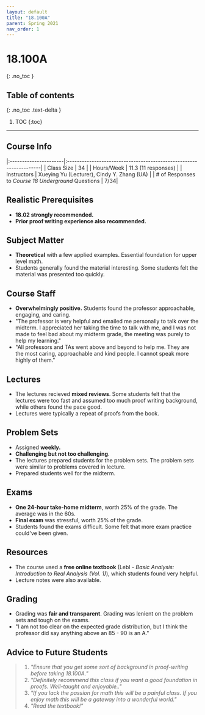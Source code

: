 ```yaml
---
layout: default
title: "18.100A"
parent: Spring 2021
nav_order: 1
---
```


# 18.100A
{: .no_toc }

## Table of contents
{: .no_toc .text-delta }

1. TOC
{:toc}

---

## Course Info

|:----------------------|:-------------------------------------------------------------------|
| Class Size | 34 |
| Hours/Week | 11.3 (11 responses) |
| Instructors | Xueying Yu (Lecturer), Cindy Y. Zhang (UA) |
| # of Responses to _Course 18 Underground_ Questions | 7/34|

## Realistic Prerequisites

- **18.02 strongly recommended.**
- **Prior proof writing experience also recommended.**

## Subject Matter

- **Theoretical** with a few applied examples. Essential foundation for upper level math.
- Students generally found the material interesting. Some students felt the material was presented too quickly.

## Course Staff

- **Overwhelmingly positive.** Students found the professor approachable, engaging, and caring.
- "The professor is very helpful and emailed me personally to talk over the midterm. I appreciated her taking the time to talk with me, and I was not made to feel bad about my midterm grade, the meeting was purely to help my learning."
- "All professors and TAs went above and beyond to help me. They are the most caring, approachable and kind people. I cannot speak more highly of them."

## Lectures

- The lectures recieved **mixed reviews**. Some students felt that the lectures were too fast and assumed too much proof writing background, while others found the pace good.
- Lectures were typically a repeat of proofs from the book.

## Problem Sets

- Assigned **weekly.**
- **Challenging but not too challenging**.
- The lectures prepared students for the problem sets. The problem sets were similar to problems covered in lecture.
- Prepared students well for the midterm.

## Exams

- **One 24-hour take-home midterm**, worth 25% of the grade. The average was in the 60s.
- **Final exam** was stressful, worth 25% of the grade.
- Students found the exams difficult. Some felt that more exam practice could've been given.

## Resources

- The course used a **free online textbook** (Lebl - _Basic Analysis: Introduction to Real Analysis (Vol. 1)_), which students found very helpful.
- Lecture notes were also available.

## Grading

- Grading was **fair and transparent**. Grading was lenient on the problem sets and tough on the exams.
- "I am not too clear on the expected grade distribution, but I think the professor did say anything above an 85 - 90 is an A."

## Advice to Future Students

> 1. _"Ensure that you get some sort of background in proof-writing before taking 18.100A."_
> 2. _"Definitely recommend this class if you want a good foundation in proofs. Well-taught and enjoyable.."_
> 3. _"If you lack the passion for math this will be a painful class. If you enjoy math this will be a gateway into a wonderful world."_
> 4. _"Read the textbook!"_

<!-- ## Syllabus
Click [**here**](/assets/files/100A_Syllabus_Spring2021.pdf) for a PDF of this course's syllabus. -->
